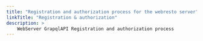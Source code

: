 ```yaml
---
title: "Registration and authorization process for the webresto server"
linkTitle: "Registration & authorization"
description: >
    WebServer GrapqlAPI Registration and authorization process
---
```


# 